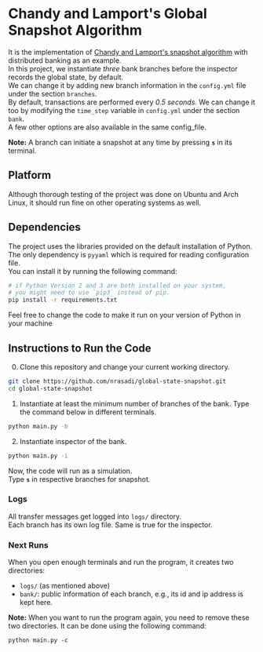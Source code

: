 # Chandy and Lamport's Global Snapshot Algorithm

It is the implementation of [Chandy and Lamport's snapshot algorithm](https://lamport.azurewebsites.net/pubs/chandy.pdf) with distributed banking as an example.   
In this project, we instantiate *three* bank branches before the inspector records the global state, by default.   
We can change it by adding new branch information in the `config.yml` file under the section `branches`.   
By default, transactions are performed every *0.5 seconds*. We can change it too by modifying the `time_step` variable in `config.yml` under the section `bank`.   
A few other options are also available in the same config_file.

**Note:** A branch can initiate a snapshot at any time by pressing **`s`** in its terminal.

## Platform
Although thorough testing of the project was done on Ubuntu and Arch Linux, it should run fine on other operating systems as well.

## Dependencies

The project uses the libraries provided on the default installation of Python.
The only dependency is `pyyaml` which is required for reading configuration file.   
You can install it by running the following command:

```sh
# if Python Version 2 and 3 are both installed on your system,
# you might need to use `pip3` instead of pip.
pip install -r requirements.txt
```
<!-- However, using the `Literal` type from the `typing` module makes the minimum supported version of Python 3.8.-->
Feel free to change the code to make it run on your version of Python in your machine

## Instructions to Run the Code

0. Clone this repository and change your current working directory.

```sh
git clone https://github.com/nrasadi/global-state-snapshot.git
cd global-state-snapshot
```

1. Instantiate at least the minimum number of branches of the bank.
Type the command below in different terminals.

```sh
python main.py -b
```

2. Instantiate inspector of the bank.
```bash
python main.py -i
```

Now, the code will run as a simulation.   
Type **`s`** in respective branches for snapshot.

### Logs

All transfer messages get logged into `logs/` directory.   
Each branch has its own log file. Same is true for the inspector.

### Next Runs
When you open enough terminals and run the program, it creates two directories:

- `logs/` (as mentioned above)
- `bank/`: public information of each branch, e.g., its id and ip address is kept here.

**Note:** When you want to run the program again, you need to remove these two directories.
It can be done using the following command:
```shell
python main.py -c
```
